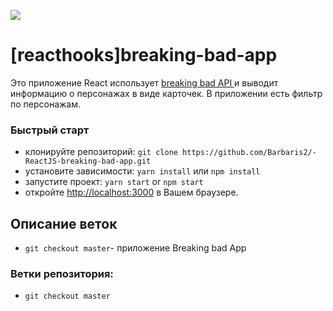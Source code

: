 ![](hhttps://github.com/Barbaris2/-ReactJS-breaking-bad-app/blob/master/img/BrBa.png)

# [reacthooks]breaking-bad-app

Это приложение React использует [breaking bad API ](https://breakingbadapi.com/documentation) и выводит информацию о персонажах в виде карточек. В приложении есть фильтр по персонажам.

### Быстрый старт

- клонируйте репозиторий: `git clone https://github.com/Barbaris2/-ReactJS-breaking-bad-app.git`
- установите зависимости: `yarn install` или `npm install`
- запустите проект: `yarn start` or `npm start`
- откройте [http://localhost:3000](http://localhost:3000) в Вашем браузере.

## Описание веток

- `git checkout master`- приложение Breaking bad App

### Ветки репозитория:

- `git checkout master`
